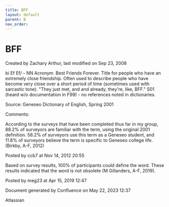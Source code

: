 ```yaml
---
title: BFF
layout: default
parent: B
nav_order:
---
```


# BFF

Created by  Zachary Arthur, last modified on Sep 23, 2008

bi Ef Ef/ – NN Acronym. Best Friends Forever. Title for people who have an extremely close friendship. Often used to describe people who have become very close over a short period of time (sometimes used with sarcastic tone). &quot;They just met, and and already, they're, like, BFF.&quot; S01 (heard w/o documentation in F99) - no references noted in dictionaries. 

Source: Geneseo Dictionary of English, Spring 2001

Comments:

According to the surveys that have been completed thus far in my group, 88.2% of surveyors are familiar with the term, using the original 2001 definition. 58.2% of surveyors use this term as a Geneseo student, and 11.8% of surveyors believe the term is specific to Geneseo college life.(Birkby, A-F, 2012) 

Posted by ccb7 at Nov 14, 2012 20:55

Based on survey results, 100% of participants could define the word. These results indicated that the word is not obsolete (M Gillanders, A-F, 2019).

Posted by meg23 at Apr 15, 2019 12:47

Document generated by Confluence on May 22, 2023 12:37

Atlassian
